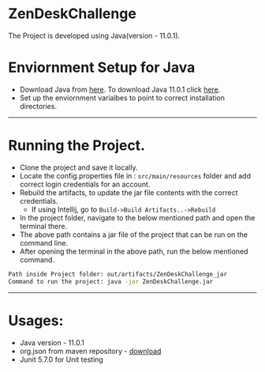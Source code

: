 # ZenDeskChallenge

The Project is developed using Java(version - 11.0.1).

# Enviornment Setup for Java

* Download Java from [here](https://www.oracle.com/java/technologies/downloads/). To download Java 11.0.1
  click [here](https://www.oracle.com/java/technologies/javase/jdk11-archive-downloads.html).
* Set up the enviornment varialbes to point to correct installation directories.

---

# Running the Project.

* Clone the project and save it locally.
* Locate the config.properties file in : ``` src/main/resources ``` folder and add correct login credentials for an account.
* Rebuild the artifacts, to update the jar file contents with the correct credentials. 
  * If using Intellij, go to ```Build->Build Artifacts..->Rebuild```
* In the project folder, navigate to the below mentioned path and open the terminal there.
* The above path contains a jar file of the project that can be run on the command line.
* After opening the terminal in the above path, run the below mentioned command.

```bash
Path inside Project folder: out/artifacts/ZenDeskChallenge_jar
Command to run the project: java -jar ZenDeskChallenge.jar
```

---

# Usages:

* Java version - 11.0.1
* org.json from maven repository - [download](https://repo1.maven.org/maven2/org/json/json/20210307/json-20210307.jar)
* Junit 5.7.0 for Unit testing